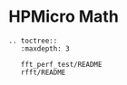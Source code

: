 # HPMicro Math

```{eval-rst}
.. toctree::
   :maxdepth: 3

   fft_perf_test/README
   rfft/README

```
